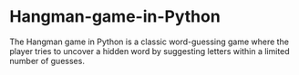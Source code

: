 # Hangman-game-in-Python
The Hangman game in Python is a classic word-guessing game where the player tries to uncover a hidden word by suggesting letters within a limited number of guesses.
